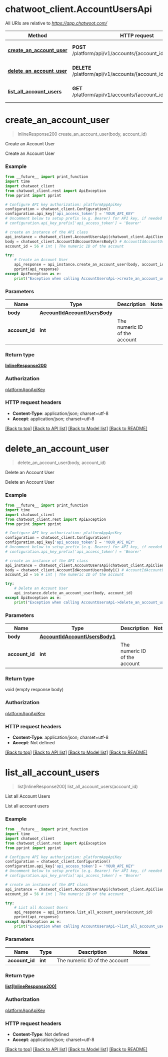 # chatwoot_client.AccountUsersApi

All URIs are relative to *https://app.chatwoot.com/*

Method | HTTP request | Description
------------- | ------------- | -------------
[**create_an_account_user**](AccountUsersApi.md#create_an_account_user) | **POST** /platform/api/v1/accounts/{account_id}/account_users | Create an Account User
[**delete_an_account_user**](AccountUsersApi.md#delete_an_account_user) | **DELETE** /platform/api/v1/accounts/{account_id}/account_users | Delete an Account User
[**list_all_account_users**](AccountUsersApi.md#list_all_account_users) | **GET** /platform/api/v1/accounts/{account_id}/account_users | List all Account Users

# **create_an_account_user**
> InlineResponse200 create_an_account_user(body, account_id)

Create an Account User

Create an Account User

### Example
```python
from __future__ import print_function
import time
import chatwoot_client
from chatwoot_client.rest import ApiException
from pprint import pprint

# Configure API key authorization: platformAppApiKey
configuration = chatwoot_client.Configuration()
configuration.api_key['api_access_token'] = 'YOUR_API_KEY'
# Uncomment below to setup prefix (e.g. Bearer) for API key, if needed
# configuration.api_key_prefix['api_access_token'] = 'Bearer'

# create an instance of the API class
api_instance = chatwoot_client.AccountUsersApi(chatwoot_client.ApiClient(configuration))
body = chatwoot_client.AccountIdAccountUsersBody() # AccountIdAccountUsersBody | 
account_id = 56 # int | The numeric ID of the account

try:
    # Create an Account User
    api_response = api_instance.create_an_account_user(body, account_id)
    pprint(api_response)
except ApiException as e:
    print("Exception when calling AccountUsersApi->create_an_account_user: %s\n" % e)
```

### Parameters

Name | Type | Description  | Notes
------------- | ------------- | ------------- | -------------
 **body** | [**AccountIdAccountUsersBody**](AccountIdAccountUsersBody.md)|  | 
 **account_id** | **int**| The numeric ID of the account | 

### Return type

[**InlineResponse200**](InlineResponse200.md)

### Authorization

[platformAppApiKey](../README.md#platformAppApiKey)

### HTTP request headers

 - **Content-Type**: application/json; charset=utf-8
 - **Accept**: application/json; charset=utf-8

[[Back to top]](#) [[Back to API list]](../README.md#documentation-for-api-endpoints) [[Back to Model list]](../README.md#documentation-for-models) [[Back to README]](../README.md)

# **delete_an_account_user**
> delete_an_account_user(body, account_id)

Delete an Account User

Delete an Account User

### Example
```python
from __future__ import print_function
import time
import chatwoot_client
from chatwoot_client.rest import ApiException
from pprint import pprint

# Configure API key authorization: platformAppApiKey
configuration = chatwoot_client.Configuration()
configuration.api_key['api_access_token'] = 'YOUR_API_KEY'
# Uncomment below to setup prefix (e.g. Bearer) for API key, if needed
# configuration.api_key_prefix['api_access_token'] = 'Bearer'

# create an instance of the API class
api_instance = chatwoot_client.AccountUsersApi(chatwoot_client.ApiClient(configuration))
body = chatwoot_client.AccountIdAccountUsersBody1() # AccountIdAccountUsersBody1 | 
account_id = 56 # int | The numeric ID of the account

try:
    # Delete an Account User
    api_instance.delete_an_account_user(body, account_id)
except ApiException as e:
    print("Exception when calling AccountUsersApi->delete_an_account_user: %s\n" % e)
```

### Parameters

Name | Type | Description  | Notes
------------- | ------------- | ------------- | -------------
 **body** | [**AccountIdAccountUsersBody1**](AccountIdAccountUsersBody1.md)|  | 
 **account_id** | **int**| The numeric ID of the account | 

### Return type

void (empty response body)

### Authorization

[platformAppApiKey](../README.md#platformAppApiKey)

### HTTP request headers

 - **Content-Type**: application/json; charset=utf-8
 - **Accept**: Not defined

[[Back to top]](#) [[Back to API list]](../README.md#documentation-for-api-endpoints) [[Back to Model list]](../README.md#documentation-for-models) [[Back to README]](../README.md)

# **list_all_account_users**
> list[InlineResponse200] list_all_account_users(account_id)

List all Account Users

List all account users

### Example
```python
from __future__ import print_function
import time
import chatwoot_client
from chatwoot_client.rest import ApiException
from pprint import pprint

# Configure API key authorization: platformAppApiKey
configuration = chatwoot_client.Configuration()
configuration.api_key['api_access_token'] = 'YOUR_API_KEY'
# Uncomment below to setup prefix (e.g. Bearer) for API key, if needed
# configuration.api_key_prefix['api_access_token'] = 'Bearer'

# create an instance of the API class
api_instance = chatwoot_client.AccountUsersApi(chatwoot_client.ApiClient(configuration))
account_id = 56 # int | The numeric ID of the account

try:
    # List all Account Users
    api_response = api_instance.list_all_account_users(account_id)
    pprint(api_response)
except ApiException as e:
    print("Exception when calling AccountUsersApi->list_all_account_users: %s\n" % e)
```

### Parameters

Name | Type | Description  | Notes
------------- | ------------- | ------------- | -------------
 **account_id** | **int**| The numeric ID of the account | 

### Return type

[**list[InlineResponse200]**](InlineResponse200.md)

### Authorization

[platformAppApiKey](../README.md#platformAppApiKey)

### HTTP request headers

 - **Content-Type**: Not defined
 - **Accept**: application/json; charset=utf-8

[[Back to top]](#) [[Back to API list]](../README.md#documentation-for-api-endpoints) [[Back to Model list]](../README.md#documentation-for-models) [[Back to README]](../README.md)

